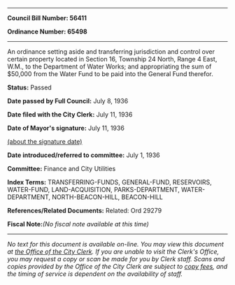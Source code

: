 

********

**Council Bill Number: 56411**
   
**Ordinance Number: 65498**
********

 An ordinance setting aside and transferring jurisdiction and control over certain property located in Section 16, Township 24 North, Range 4 East, W.M., to the Department of Water Works; and appropriating the sum of $50,000 from the Water Fund to be paid into the General Fund therefor.

**Status:** Passed
   
**Date passed by Full Council:** July 8, 1936
   
**Date filed with the City Clerk:** July 11, 1936
   
**Date of Mayor's signature:** July 11, 1936
   
[(about the signature date)](/~public/approvaldate.htm)
   
   
   
**Date introduced/referred to committee:** July 1, 1936
   
**Committee:** Finance and City Utilities
   
   
**Index Terms:** TRANSFERRING-FUNDS, GENERAL-FUND, RESERVOIRS, WATER-FUND, LAND-ACQUISITION, PARKS-DEPARTMENT, WATER-DEPARTMENT, NORTH-BEACON-HILL, BEACON-HILL

**References/Related Documents:** Related: Ord 29279

**Fiscal Note:**_(No fiscal note available at this time)_
********

_No text for this document is available on-line. You may view this document at [the Office of the City Clerk](http://www.seattle.gov/leg/clerk/contactUs.htm). If you are unable to visit the Clerk's Office, you may request a copy or scan be made for you by Clerk staff. Scans and copies provided by the Office of the City Clerk are subject to [copy fees](http://clerk.seattle.gov/~public/clerkfees.htm), and the timing of service is dependent on the availability of staff._

